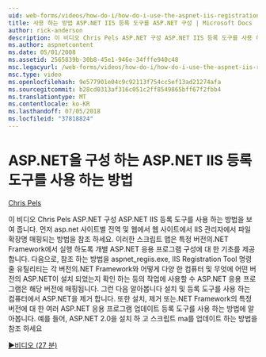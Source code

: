 ```yaml
---
uid: web-forms/videos/how-do-i/how-do-i-use-the-aspnet-iis-registration-tool-to-configure-aspnet
title: 사용 하는 방법 ASP.NET IIS 등록 도구를 ASP.NET 구성 | Microsoft Docs
author: rick-anderson
description: 이 비디오 Chris Pels ASP.NET 구성 ASP.NET IIS 등록 도구를 사용 하는 방법을 보여 줍니다. 첫째, 파일 확장명의 asp.net에 매핑되는 방법을 참조 합니다...
ms.author: aspnetcontent
ms.date: 05/01/2008
ms.assetid: 2565839b-30b8-45e1-946e-34fffe940c48
msc.legacyurl: /web-forms/videos/how-do-i/how-do-i-use-the-aspnet-iis-registration-tool-to-configure-aspnet
msc.type: video
ms.openlocfilehash: 9e577901e04c9c92113f754cc5ef13ad21274afa
ms.sourcegitcommit: b28cd0313af316c051c2ff8549865bff67f2fbb4
ms.translationtype: MT
ms.contentlocale: ko-KR
ms.lasthandoff: 07/05/2018
ms.locfileid: "37818824"
---
```

<a name="how-do-i-use-the-aspnet-iis-registration-tool-to-configure-aspnet"></a>ASP.NET을 구성 하는 ASP.NET IIS 등록 도구를 사용 하는 방법
====================
[Chris Pels](https://twitter.com/chrispels)

이 비디오 Chris Pels ASP.NET 구성 ASP.NET IIS 등록 도구를 사용 하는 방법을 보여 줍니다. 먼저 asp.net 사이트별 전역 및 웹에서 웹 사이트에서 IIS 관리자에서 파일 확장명 매핑되는 방법을 참조 하세요. 이러한 스크립트 맵은 특정 버전의.NET Framework에서 실행 하도록 개별 ASP.NET 응용 프로그램 구성에 대 한 기초를 제공 합니다. 다음으로, 참조 하는 방법을 aspnet\_regiis.exe, IIS Registration Tool 명령줄 유틸리티는 각 버전의.NET Framework와 어떻게 다양 한 컴퓨터 및 무엇에 어떤 버전의 ASP.NET이 설치 되었는지 확인 하는 등의 작업에 사용할 수 ASP.NET 응용 프로그램은 해당 버전에 매핑됩니다. 그런 다음 알아봅니다 설치 및 등록 도구를 사용 하는 컴퓨터에서 ASP.NET을 제거 합니다. 또한 설치, 제거 또는.NET Framework의 특정 버전에 대 한 여러 ASP.NET 응용 프로그램 업데이트 등록 도구를 사용 하는 방법에 알아봅니다. 예를 들어, ASP.NET 2.0을 설치 하 고 스크립트 ma를 업데이트 하는 방법을 참조 하세요

[&#9654;비디오 (27 분)](https://channel9.msdn.com/Blogs/ASP-NET-Site-Videos/how-do-i-use-the-aspnet-iis-registration-tool-to-configure-aspnet)
